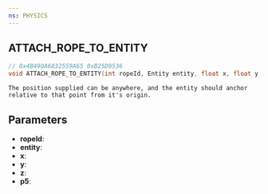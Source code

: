 ```yaml
---
ns: PHYSICS
---
```

## ATTACH_ROPE_TO_ENTITY

```c
// 0x4B490A6832559A65 0xB25D9536
void ATTACH_ROPE_TO_ENTITY(int ropeId, Entity entity, float x, float y, float z, BOOL p5);
```

```
The position supplied can be anywhere, and the entity should anchor relative to that point from it's origin.  
```

## Parameters
* **ropeId**: 
* **entity**: 
* **x**: 
* **y**: 
* **z**: 
* **p5**: 

